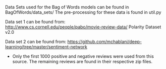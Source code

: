 Data Sets used for the Bag of Words models can be found in BagOfWords/data_sets/
The pre-processing for these data is found in util.py

Data set 1 can be found from: http://www.cs.cornell.edu/people/pabo/movie-review-data/
Polarity Dataset v2.0


Data set 2 can be found from: https://github.com/mchablani/deep-learning/tree/master/sentiment-network 
- Only the first 1000 positive and negative reviews were used from this source. The remaining reviews are found in their respective zip files.
